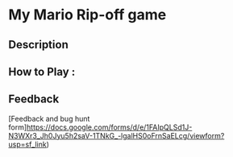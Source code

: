 # My Mario Rip-off game

## Description

## How to Play :
[](my_game.exe)
## Feedback
[Feedback and bug hunt form]https://docs.google.com/forms/d/e/1FAIpQLSd1J-N3WXr3_Jh0Jyu5h2saV-1TNkG_-lgalHS0oFrnSaELcg/viewform?usp=sf_link)
